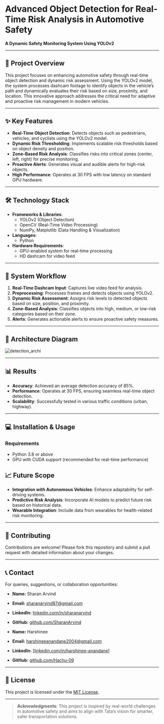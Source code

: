 # Advanced Object Detection for Real-Time Risk Analysis in Automotive Safety

**A Dynamic Safety Monitoring System Using YOLOv2**

---

## 🚗 **Project Overview**
This project focuses on enhancing automotive safety through real-time object detection and dynamic risk assessment. Using the YOLOv2 model, the system processes dashcam footage to identify objects in the vehicle’s path and dynamically evaluates their risk based on size, proximity, and location. This innovative approach addresses the critical need for adaptive and proactive risk management in modern vehicles.

---

## ✨ **Key Features**
- **Real-Time Object Detection**: Detects objects such as pedestrians, vehicles, and cyclists using the YOLOv2 model.
- **Dynamic Risk Thresholding**: Implements scalable risk thresholds based on object density and position.
- **Zone-Based Risk Analysis**: Classifies risks into critical zones (center, left, right) for precise monitoring.
- **Proactive Alerts**: Generates visual and audible alerts for high-risk objects.
- **High Performance**: Operates at 30 FPS with low latency on standard GPU hardware.


---

## 🛠️ **Technology Stack**
- **Frameworks & Libraries**:
  - YOLOv2 (Object Detection)
  - OpenCV (Real-Time Video Processing)
  - NumPy, Matplotlib (Data Handling & Visualization)
- **Languages**:
  - Python
- **Hardware Requirements**:
  - GPU-enabled system for real-time processing
  - HD dashcam for video feed

---

## 🚀 **System Workflow**
1. **Real-Time Dashcam Input**: Captures live video feed for analysis.
2. **Preprocessing**: Processes frames and detects objects using YOLOv2.
3. **Dynamic Risk Assessment**: Assigns risk levels to detected objects based on size, position, and proximity.
4. **Zone-Based Analysis**: Classifies objects into high, medium, or low-risk categories based on their zone.
5. **Alerts**: Generates actionable alerts to ensure proactive safety measures.

---

## 🧩 **Architecture Diagram**
![detection_archi](https://github.com/user-attachments/assets/89c283ad-9ebd-4913-b0d3-47d4e94257b3)

---

## 📊 **Results**
- **Accuracy**: Achieved an average detection accuracy of 85%.
- **Performance**: Operates at 30 FPS, ensuring seamless real-time object detection.
- **Scalability**: Successfully tested in various traffic conditions (urban, highway).

---

## 💻 **Installation & Usage**
### **Requirements**
- Python 3.8 or above
- GPU with CUDA support (recommended for real-time performance)


## 📈 **Future Scope**
- **Integration with Autonomous Vehicles**: Enhance adaptability for self-driving systems.
- **Predictive Risk Analysis**: Incorporate AI models to predict future risk based on historical data.
- **Wearable Integration**: Include data from wearables for health-related risk monitoring.

---

## 🤝 **Contributing**
Contributions are welcome! Please fork this repository and submit a pull request with detailed information about your changes.

---

## 📞 **Contact**
For queries, suggestions, or collaboration opportunities:
- **Name:** Sharan Arvind
- **Email:** sharanarvind87@gmail.com
- **LinkedIn:** [linkedin.com/in/sharanarvind](https://www.linkedin.com/in/sharanarvind/)
- **GitHub:** [github.com/SharanArvind](https://github.com/SharanArvind)

- **Name:** Harshinee
- **Email:** harshineeanandane2004@gmail.com
- **LinkedIn:** [[linkedin.com/in/harshinee-anandane](https://www.linkedin.com/in/harshinee-anandane-091ab524b/)]
- **GitHub:** [github.com/Hachu-09]((https://github.com/Hachu-09))


---

## 📜 **License**
This project is licensed under the [MIT License](LICENSE).

---

> **Acknowledgments**: This project is inspired by real-world challenges in automotive safety and aims to align with Tata’s vision for smarter, safer transportation solutions.
